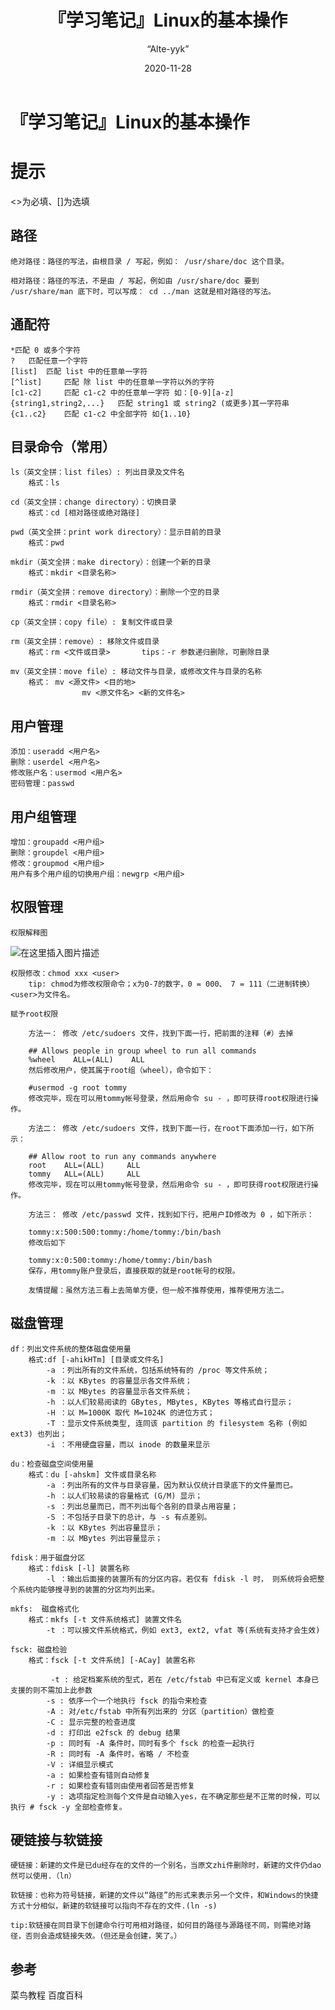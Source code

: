 ﻿---
layout: post
title:  "『学习笔记』Linux的基本操作"
date:   2020-11-28
author: “Alte-yyk”
---



# 『学习笔记』Linux的基本操作

# 提示
<>为必填、[]为选填
## 路径
	绝对路径：路径的写法，由根目录 / 写起，例如： /usr/share/doc 这个目录。
	
	相对路径：路径的写法，不是由 / 写起，例如由 /usr/share/doc 要到 /usr/share/man 底下时，可以写成： cd ../man 这就是相对路径的写法。

## 通配符
	*匹配 0 或多个字符
	? 	匹配任意一个字符
	[list] 	匹配 list 中的任意单一字符
	[^list] 	匹配 除 list 中的任意单一字符以外的字符
	[c1-c2] 	匹配 c1-c2 中的任意单一字符 如：[0-9][a-z]
	{string1,string2,...} 	匹配 string1 或 string2 (或更多)其一字符串
	{c1..c2} 	匹配 c1-c2 中全部字符 如{1..10}

## 目录命令（常用）
    ls（英文全拼：list files）: 列出目录及文件名
    	格式：ls
    	
    cd（英文全拼：change directory）：切换目录
    	格式：cd [相对路径或绝对路径]
    	
    pwd（英文全拼：print work directory）：显示目前的目录
     	格式：pwd
     	
    mkdir（英文全拼：make directory）：创建一个新的目录
    	格式：mkdir <目录名称>
    	
    rmdir（英文全拼：remove directory）：删除一个空的目录
    	格式：rmdir <目录名称>
    
    cp（英文全拼：copy file）: 复制文件或目录
    
    rm（英文全拼：remove）: 移除文件或目录
    	格式：rm <文件或目录>		tips：-r 参数递归删除，可删除目录
    
    mv（英文全拼：move file）: 移动文件与目录，或修改文件与目录的名称
    	格式：	mv <源文件> <目的地>
    				mv <原文件名> <新的文件名>
## 用户管理
	添加：useradd <用户名>
	删除：userdel <用户名>
	修改账户名：usermod <用户名>
	密码管理：passwd

## 用户组管理
	增加：groupadd <用户组>
	删除：groupdel <用户组>
	修改：groupmod <用户组>
	用户有多个用户组的切换用户组：newgrp <用户组>

## 权限管理
	权限解释图
![在这里插入图片描述](https://img-blog.csdnimg.cn/20201128232952963.png?x-oss-process=image/watermark,type_ZmFuZ3poZW5naGVpdGk,shadow_10,text_aHR0cHM6Ly9ibG9nLmNzZG4ubmV0L3FxXzQzNTEzNzc0,size_16,color_FFFFFF,t_70)

	权限修改：chmod xxx <user>
		tip: chmod为修改权限命令；x为0-7的数字，0 = 000、 7 = 111（二进制转换） <user>为文件名。
		
	赋予root权限
	 
		方法一： 修改 /etc/sudoers 文件，找到下面一行，把前面的注释（#）去掉
		 
		## Allows people in group wheel to run all commands
		%wheel    ALL=(ALL)    ALL
		然后修改用户，使其属于root组（wheel），命令如下：
		 
		#usermod -g root tommy
		修改完毕，现在可以用tommy帐号登录，然后用命令 su - ，即可获得root权限进行操作。
		 
		方法二： 修改 /etc/sudoers 文件，找到下面一行，在root下面添加一行，如下所示：
		 
		## Allow root to run any commands anywhere
		root    ALL=(ALL)     ALL
		tommy   ALL=(ALL)     ALL
		修改完毕，现在可以用tommy帐号登录，然后用命令 su - ，即可获得root权限进行操作。
		 
		方法三： 修改 /etc/passwd 文件，找到如下行，把用户ID修改为 0 ，如下所示：
		 
		tommy:x:500:500:tommy:/home/tommy:/bin/bash
		修改后如下
		 
		tommy:x:0:500:tommy:/home/tommy:/bin/bash
		保存，用tommy账户登录后，直接获取的就是root帐号的权限。
		 
		友情提醒：虽然方法三看上去简单方便，但一般不推荐使用，推荐使用方法二。


## 磁盘管理
    df：列出文件系统的整体磁盘使用量
    	格式:df [-ahikHTm] [目录或文件名]
    	    -a ：列出所有的文件系统，包括系统特有的 /proc 等文件系统；
    	    -k ：以 KBytes 的容量显示各文件系统；
    	    -m ：以 MBytes 的容量显示各文件系统；
    	    -h ：以人们较易阅读的 GBytes, MBytes, KBytes 等格式自行显示；
    	    -H ：以 M=1000K 取代 M=1024K 的进位方式；
    	    -T ：显示文件系统类型, 连同该 partition 的 filesystem 名称 (例如 ext3) 也列出；
    	    -i ：不用硬盘容量，而以 inode 的数量来显示
    	
    du：检查磁盘空间使用量
    	格式：du [-ahskm] 文件或目录名称
    	    -a ：列出所有的文件与目录容量，因为默认仅统计目录底下的文件量而已。
    	    -h ：以人们较易读的容量格式 (G/M) 显示；
    	    -s ：列出总量而已，而不列出每个各别的目录占用容量；
    	    -S ：不包括子目录下的总计，与 -s 有点差别。
    	    -k ：以 KBytes 列出容量显示；
    	    -m ：以 MBytes 列出容量显示；
    	
    fdisk：用于磁盘分区
    	格式：fdisk [-l] 装置名称
    		-l ：输出后面接的装置所有的分区内容。若仅有 fdisk -l 时， 则系统将会把整个系统内能够搜寻到的装置的分区均列出来。
    
    mkfs:  磁盘格式化
    	格式：mkfs [-t 文件系统格式] 装置文件名
    		-t ：可以接文件系统格式，例如 ext3, ext2, vfat 等(系统有支持才会生效) 
    	
    fsck: 磁盘检验 
    	格式：fsck [-t 文件系统] [-ACay] 装置名称
    		
    	     -t : 给定档案系统的型式，若在 /etc/fstab 中已有定义或 kernel 本身已支援的则不需加上此参数
    	    -s : 依序一个一个地执行 fsck 的指令来检查
    	    -A : 对/etc/fstab 中所有列出来的 分区（partition）做检查
    	    -C : 显示完整的检查进度
    	    -d : 打印出 e2fsck 的 debug 结果
    	    -p : 同时有 -A 条件时，同时有多个 fsck 的检查一起执行
    	    -R : 同时有 -A 条件时，省略 / 不检查
    	    -V : 详细显示模式
    	    -a : 如果检查有错则自动修复
    	    -r : 如果检查有错则由使用者回答是否修复
    	    -y : 选项指定检测每个文件是自动输入yes，在不确定那些是不正常的时候，可以执行 # fsck -y 全部检查修复。

## 硬链接与软链接
	硬链接：新建的文件是已du经存在的文件的一个别名，当原文zhi件删除时，新建的文件仍dao然可以使用.（ln）
	
	软链接：也称为符号链接，新建的文件以“路径”的形式来表示另一个文件，和Windows的快捷方式十分相似，新建的软链接可以指向不存在的文件.(ln -s)
		
	tip:软链接在同目录下创建命令行可用相对路径，如何目的路径与源路径不同，则需绝对路径，否则会造成链接失效。（但还是会创建，笑了。）	

## 参考
菜鸟教程
百度百科






